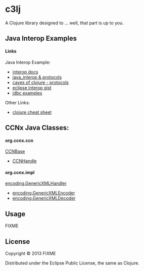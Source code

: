 # c3lj

A Clojure library designed to ... well, that part is up to you.

## Java Interop Examples

#### Links

Java Interop Example:
- [interop docs](http://clojure.org/java_interop)
- [java_interop & protocols](http://www.jayway.com/2013/02/05/learn-clojure-using-records-and-protocols/)
- [caves of clojure - protocols](http://stevelosh.com/blog/2012/07/caves-of-clojure-interlude-1/)
- [eclipse interop gist](https://gist.github.com/laurentpetit/1951764)
- [jdbc examples](http://en.wikibooks.org/wiki/Clojure_Programming/Examples/JDBC_Examples)

Other Links:
- [clojure cheat sheet](http://clojure.org/cheatsheet)

## CCNx Java Classes:

#### org.ccnx.ccn

[CCNBase](http://www.ccnx.org/releases/latest/doc/javacode/html/interfaceorg_1_1ccnx_1_1ccn_1_1_c_c_n_base.html)
- [CCNHandle](http://www.ccnx.org/releases/latest/doc/javacode/html/classorg_1_1ccnx_1_1ccn_1_1_c_c_n_handle.html)

#### org.ccnx.impl

[encoding.GenericXMLHandler](http://www.ccnx.org/releases/latest/doc/javacode/html/classorg_1_1ccnx_1_1ccn_1_1impl_1_1encoding_1_1_generic_x_m_l_handler.html)
- [encoding.GenericXMLEncoder](http://www.ccnx.org/releases/latest/doc/javacode/html/classorg_1_1ccnx_1_1ccn_1_1impl_1_1encoding_1_1_generic_x_m_l_encoder.html)
- [encoding.GenericXMLDecoder](http://www.ccnx.org/releases/latest/doc/javacode/html/classorg_1_1ccnx_1_1ccn_1_1impl_1_1encoding_1_1_generic_x_m_l_decoder.html)



## Usage

FIXME

## License

Copyright © 2013 FIXME

Distributed under the Eclipse Public License, the same as Clojure.
